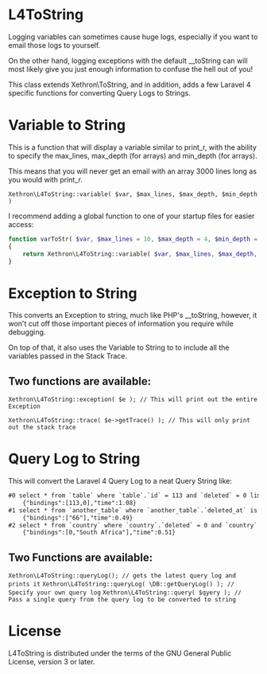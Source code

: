 L4ToString
========

Logging variables can sometimes cause huge logs, especially if you want to email those logs to yourself.

On the other hand, logging exceptions with the default __toString can will most likely give you just enough information to confuse the hell out of you!

This class extends Xethron\ToString, and in addition, adds a few Laravel 4 specific functions for converting Query Logs to Strings.

Variable to String
==================

This is a function that will display a variable similar to print_r, with the ability to specify the max_lines, max_depth (for arrays) and min_depth (for arrays).

This means that you will never get an email with an array 3000 lines long as you would with print_r.

`Xethron\L4ToString::variable( $var, $max_lines, $max_depth, $min_depth )`

I recommend adding a global function to one of your startup files for easier access:

```php
function varToStr( $var, $max_lines = 10, $max_depth = 4, $min_depth = 2 )
{
    return Xethron\L4ToString::variable( $var, $max_lines, $max_depth, $min_depth );
}
```
Exception to String
===================

This converts an Exception to string, much like PHP's __toString, however, it won't cut off those important pieces of information you require while debugging.

On top of that, it also uses the Variable to String to to include all the variables passed in the Stack Trace.

Two functions are available:
---------------------------

`Xethron\L4ToString::exception( $e ); // This will print out the entire Exception`

`Xethron\L4ToString::trace( $e->getTrace() ); // This will only print out the stack trace`

Query Log to String
===================

This will convert the Laravel 4 Query Log to a neat Query String like:
```txt
#0 select * from `table` where `table`.`id` = 113 and `deleted` = 0 limit 1;
    {"bindings":[113,0],"time":1.08}
#1 select * from `another_table` where `another_table`.`deleted_at` is null and `id` = '66' limit 1;
	{"bindings":["66"],"time":0.49}
#2 select * from `country` where `country`.`deleted` = 0 and `country`.`name` in ('South Africa');
	{"bindings":[0,"South Africa"],"time":0.51}
```

Two Functions are available:
----------------------------

`Xethron\L4ToString::queryLog(); // gets the latest query log and prints it`
`Xethron\L4ToString::queryLog( \DB::getQueryLog() ); // Specify your own query log`
`Xethron\L4ToString::query( $qyery ); // Pass a single query from the query log to be converted to string`

License
=======

L4ToString is distributed under the terms of the GNU General Public License, version 3 or later.
